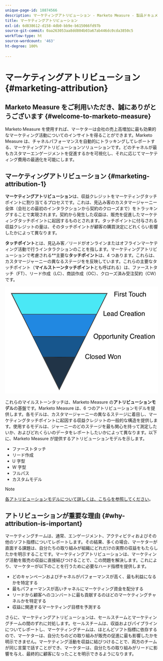 ```yaml
---
unique-page-id: 18874566
description: マーケティングアトリビューション - Marketo Measure - 製品ドキュメント
title: マーケティングアトリビューション
exl-id: 6d838612-d158-4db0-bb9e-b615066fd97b
source-git-commit: 0aa263053aa8dd804b03a67ab446dc0cda3850c5
workflow-type: ht
source-wordcount: '463'
ht-degree: 100%

---
```


# マーケティングアトリビューション {#marketing-attribution}

## Marketo Measure をご利用いただき、誠にありがとうございます {#welcome-to-marketo-measure}

Marketo Measure を使用すれば、マーケターは会社の売上高増加に最も効果的なマーケティング活動についてのインサイトを得ることができます。Marketo Measure は、チャネルパフォーマンスを自動的にトラッキングしてレポートする、マーケティングアトリビューションソリューションです。どのチャネルが最もカスタマーエンゲージメントを促進するかを可視化し、それに応じてマーケティング費用の最適化を可能にします。

## マーケティングアトリビューション {#marketing-attribution-1}

**マーケティングアトリビューション**&#x200B;は、収益クレジットをマーケティングタッチポイントに割り当てるプロセスです。これは、見込み客のカスタマージャーニー全体（会社との最初のインタラクションから契約のクローズまで）をトラッキングすることで実現されます。契約から発生した収益は、販売を促進したマーケティングタッチポイントに起因するものとされます。タッチポイントに付与される収益クレジットの量は、そのタッチポイントが顧客の購買決定にどれくらい影響したかによって異なります。

**タッチポイント**&#x200B;とは、見込み客／リードがオンラインまたはオフラインマーケティング活動で行うインタラクションのことを指します。マーケティングアトリビューションで考慮される&#x200B;**主要な&#x200B;**タッチポイント**&#x200B;は、4 つあります。これらは、カスタマージャーニーの異なるステージをを反映しています。これらの主要なタッチポイント（**マイルストーンタッチポイント**&#x200B;とも呼ばれる）は、ファーストタッチ（FT）、リード作成（LC）、商談作成（OC）、クローズ済み受注契約（CW）です。

![](assets/1.png)

これらのマイルストーンタッチは、Marketo Measure の&#x200B;**アトリビューションモデル**&#x200B;の基盤です。Marketo Measure は、6 つのアトリビューションモデルを提供します。各モデルは、カスタマージャーニーの異なるステージに着目し、マーケティングタッチポイントに起因する収益クレジットの一般的な構造を提供します。使用するモデルは、ジャーニーのどのステージを最も関心を持って測定したいか、およびどれくらいのデータをレポートしたいかによって異なります。以下に、Marketo Measure が提供するアトリビューションモデルを示します。

* ファーストタッチ
* リード作成
* U 字型
* W 字型
* フルパス
* カスタムモデル

>[!NOTE]
>
>[各アトリビューションモデルについて詳しくは、こちらを参照してください](/help/introduction-to-marketo-measure/overview-resources/marketo-measure-attribution-models.md)。

## アトリビューションが重要な理由 {#why-attribution-is-important}

マーケティングチームは、通常、エンゲージメント、アクティビティおよびその他のソフト指標についてレポートします。その結果、多くの場合、マーケターが直面する課題は、自分たちの取り組みが組織にどれだけの実際の収益をもたらしたかを明示することです。マーケティングアトリビューションは、マーケティング活動を販売の収益に直接結びつけることで、この問題を解決します。これにより、マーケターが以下のことを行うために必要なハード指標を提供します。

* どのキャンペーンおよびチャネルがパフォーマンスが高く、最も利益になるかを特定する
* 最もパフォーマンスが高いチャネルにマーケティング資金を配分する
* リードから顧客へのコンバートに最も貢献するのはどのマーケティングチャネルかを特定する
* 収益に関連するマーケティング目標を予測する

さらに、マーケティングアトリビューションは、セールスチームとマーケティングチームの間のずれに対処します。セールスチームは、収益およびパイプラインについてレポートし、マーケティングチームは、ほとんどソフト指標に依存するので、マーケターは、自分たちのどの取り組みが販売の促進に最も影響したかを明示できません。マーケティング活動を収益に結びつけることで、両方のチームが同じ言葉で話すことができ、マーケターは、自分たちの取り組みがリードに影響を与え、最終的に顧客になったことを明示できるようになります。
